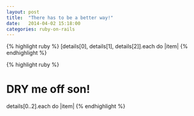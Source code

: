 ```yaml
---
layout: post
title:  "There has to be a better way!"
date:   2014-04-02 15:18:00
categories: ruby-on-rails
---
```



{% highlight ruby %}
[details[0], details[1], details[2]].each do |item|
{% endhighlight %}

{% highlight ruby %}
# DRY me off son!
details[0..2].each do |item|
{% endhighlight %}
